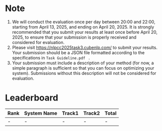 # Note

1. We will conduct the evaluation once per day between 20:00 and 22:00, starting from April 13, 2025, and ending on April 20, 2025. It is strongly recommended that you submit your results at least once before April 20, 2025, to ensure that your submission is properly received and considered for evaluation.
2. Please visit https://nlpcc2025task3.cubenlp.com/ to submit your results. Your submission should be a JSON file formatted according to the specifications in  `Task Guideline.pdf ` .
3. Your submission must include a description of your method (for now, a simple paragraph is sufficient so that you can focus on optimizing your system). Submissions without this description will not be considered for evaluation.

# Leaderboard

| Rank | System Name | Track1 | Track2 | Total |
| ---- | ----------- | ------ | ------ | ----- |
| -    | -           | -      | -      | -     |

